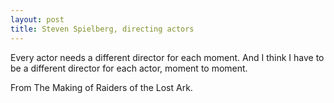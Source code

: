 ```yaml
---
layout: post
title: Steven Spielberg, directing actors
---
```

Every actor needs a different director for each moment. And I think I have to be a different director for each actor, moment to moment.

From The Making of Raiders of the Lost Ark.
